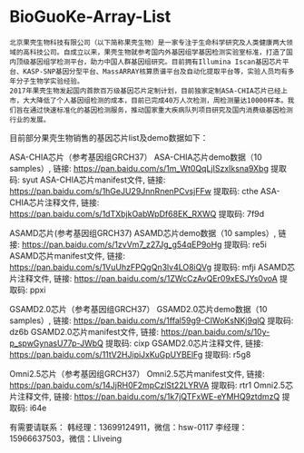 # BioGuoKe-Array-List
    北京果壳生物科技有限公司（以下简称果壳生物）是一家专注于生命科学研究及人类健康两大领域的高科技公司。自成立以来，果壳生物就参考国内外基因组学基因检测实验室标准，打造了国内顶级基因组学检测平台，助力中国人群基因组研究。目前拥有Illumina Iscan基因芯片平台、KASP-SNP基因分型平台、MassARRAY核算质谱平台及自动化提取平台等，实验人员均有多年分子生物学实验经验。
    2017年果壳生物发起国内首款百万级基因芯片定制计划，目前独家定制ASA-CHIA芯片已经上市，大大降低了个人基因组检测的成本，目前已完成40万人次检测，周检测量达10000样本。我们旨在通过快速标准化的基因检测服务，推动国家重大疾病队列项目研究及国内消费级基因检测行业的发展。

目前部分果壳生物销售的基因芯片list及demo数据如下：

ASA-CHIA芯片（参考基因组GRCH37）
ASA-CHIA芯片demo数据（10 samples）, 链接: https://pan.baidu.com/s/1m_Wt0QqLjISzxIksna9Xbg 提取码: syut
ASA-CHIA芯片manifest文件, 链接: https://pan.baidu.com/s/1hGeJU29JnnRnenPCvsjFFw 提取码: cthe
ASA-CHIA芯片注释文件, 链接: https://pan.baidu.com/s/1dTXbjkOabWpDf68EK_RXWQ 提取码: 7f9d

ASAMD芯片(参考基因组GRCH37)
ASAMD芯片demo数据（10 samples）, 链接: https://pan.baidu.com/s/1zvVm7_z27Jg_g54qEP9oHg 提取码: re5i
ASAMD芯片manifest文件, 链接: https://pan.baidu.com/s/1VuUhzFPQgQn3lv4LO8iQVg 提取码: mfji
ASAMD芯片注释文件, 链接: https://pan.baidu.com/s/1ZWcCzAvQEr09xESJYs0voA 提取码: ppxi

GSAMD2.0芯片（参考基因组GRCH37）
GSAMD2.0芯片demo数据（10 samples）, 链接: https://pan.baidu.com/s/1ffal59g9-CIWoKsNKj9qlQ 提取码: dz6b
GSAMD2.0芯片manifest文件, 链接: https://pan.baidu.com/s/10y-p_spwGynasU77p-JWbQ 提取码: cixp
GSAMD2.0芯片注释文件, 链接: https://pan.baidu.com/s/11tV2HJipiJxKuGpUYBElFg 提取码: r5g8

Omni2.5芯片（参考基因组GRCH37）
Omni2.5芯片manifest文件, 链接: https://pan.baidu.com/s/14JjRH0F2mpCzlSt22LYRVA 提取码: rtr1
Omni2.5芯片注释文件, 链接: https://pan.baidu.com/s/1k7jQTFxWE-eYMHQ9ztdmzQ 提取码: i64e


有需要请联系：
韩经理：13699124911，微信：hsw-0117
李经理：15966637503，微信：Lliveing
